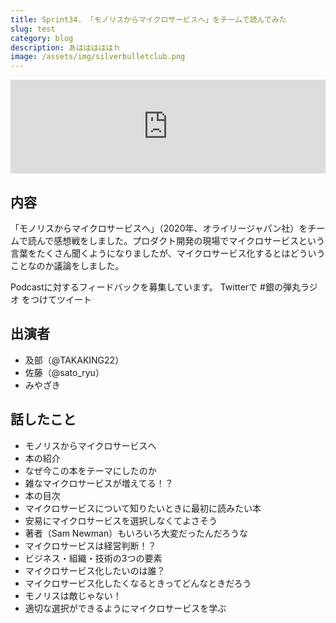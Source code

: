 ```yaml
---
title: Sprint34. 「モノリスからマイクロサービスへ」をチームで読んでみた
slug: test
category: blog
description: あはははははｈ
image: /assets/img/silverbulletclub.png
---
```


<iframe src="https://anchor.fm/silver-bullet-club/embed/episodes/Sprint34-e15bhe7/a-a68t5g0" width="100%" style="max-width: 600px;" frameborder="0" scrolling="no"></iframe>

## 内容

「モノリスからマイクロサービスへ」（2020年、オライリージャパン社）をチームで読んで感想戦をしました。プロダクト開発の現場でマイクロサービスという言葉をたくさん聞くようになりましたが、マイクロサービス化するとはどういうことなのか議論をしました。  

Podcastに対するフィードバックを募集しています。
Twitterで #銀の弾丸ラジオ をつけてツイート

## 出演者

- 及部（@TAKAKING22）
- 佐藤（@sato_ryu）
- みやざき

## 話したこと

- モノリスからマイクロサービスへ
- 本の紹介
- なぜ今この本をテーマにしたのか
- 雑なマイクロサービスが増えてる！？
- 本の目次
- マイクロサービスについて知りたいときに最初に読みたい本
- 安易にマイクロサービスを選択しなくてよさそう
- 著者（Sam Newman）もいろいろ大変だったんだろうな
- マイクロサービスは経営判断！？
- ビジネス・組織・技術の3つの要素
- マイクロサービス化したいのは誰？
- マイクロサービス化したくなるときってどんなときだろう
- モノリスは敵じゃない！
- 適切な選択ができるようにマイクロサービスを学ぶ